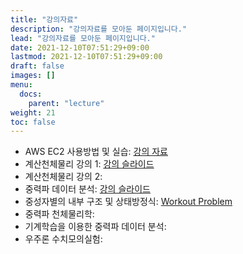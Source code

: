 ```yaml
---
title: "강의자료"
description: "강의자료를 모아둔 페이지입니다."
lead: "강의자료를 모아둔 페이지입니다."
date: 2021-12-10T07:51:29+09:00
lastmod: 2021-12-10T07:51:29+09:00
draft: false
images: []
menu: 
  docs:
    parent: "lecture"
weight: 21
toc: false
---
```


* AWS EC2 사용방법 및 실습: [강의 자료](/docs/competition/ec2)
* 계산천체물리 강의 1: [강의 슬라이드](/docs/lecture/materials/gwda-problem-ymkim.pdf)
* 계산천체물리 강의 2: 
* 중력파 데이터 분석: [강의 슬라이드](/docs/lecture/materials/gw_pe_2022NR_Winter_School_v2.pdf)
* 중성자별의 내부 구조 및 상태방정식: [Workout Problem](/docs/lecture/materials/NPS_CHLee_Workout.pdf)
* 중력파 천체물리학: 
* 기계학습을 이용한 중력파 데이터 분석: 
* 우주론 수치모의실험: 